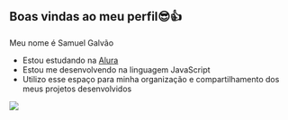 ## Boas vindas ao meu perfil😎👍

Meu nome é Samuel Galvão 

- Estou estudando na [Alura](https://www.alura.com.br)
- Estou me desenvolvendo na linguagem JavaScript
- Utilizo esse espaço para minha organização e compartilhamento dos meus projetos desenvolvidos


![](https://media.tenor.com/VmxCjy966YwAAAAM/the-wok-the-rock.gif)
